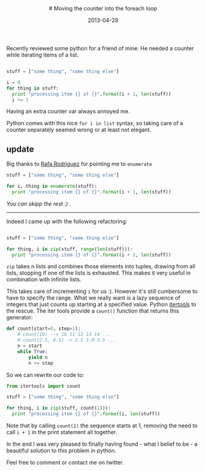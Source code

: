 <header>
# Moving the counter into the foreach loop

<time class="article-date" date="2013-4-29">2013-04-29</time>
</header>

Recently reviewed some python for a friend of mine.
He needed a counter while iterating items of a list.

``` python 

stuff = ["some thing", "some thing else"]

i = 0
for thing in stuff:
  print "processing item {} of {}".format(i + 1, len(stuff))
  i += 1

```

Having an extra counter var always annoyed me.

Python comes with this nice `for i in list` syntax, so taking care of a counter separately seamed wrong or at least not elegant.

## update


Big thanks to [Rafa Rodríguez](https://plus.google.com/108719046880594833475/posts) for pointing me to `enumerate`

``` python
stuff = ["some thing", "some thing else"]

for i, thing in enumerate(stuff):
  print "processing item {} of {}".format(i + 1, len(stuff))

```

*You can skipp the rest :) .*

<!-- more -->
----

Indeed I came up with the following refactoring:

``` python 

stuff = ["some thing", "some thing else"]

for thing, i in zip(stuff, range(len(stuff))):
  print "processing item {} of {}".format(i + 1, len(stuff))

```

`zip` takes n lists and combines those elements into tuples, drawing from all lists, stopping if one of the lists is exhausted. This makes it very useful in combination with infinite lists.

This takes care of incrementing `i` for us :).
However it's still cumbersome to have to specify the range.
What we really want is a lazy sequence of integers that just counts up starting at a specified value.
Python [itertools](http://docs.python.org/2/library/itertools.html) to the rescue.
The iter tools provide a `count()` function that returns this generator:

```python
def count(start=0, step=1):
    # count(10) --> 10 11 12 13 14 ...
    # count(2.5, 0.5) -> 2.5 3.0 3.5 ...
    n = start
    while True:
        yield n
        n += step
```

So we can rewrite our code to:

``` python 
from itertools import count

stuff = ["some thing", "some thing else"]

for thing, i in zip(stuff, count(1))):
  print "processing item {} of {}".format(i, len(stuff))
```

Note that by calling `count(1)` the sequence starts at 1,
removing the need to call `i + 1` in the print statement all together.

In the end I was very pleased to finally having found - what I belief to be - a beautiful solution to this problem in python.

Feel free to comment or contact me on twitter.
